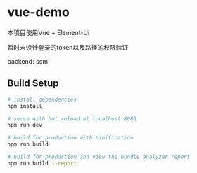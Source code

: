 # vue-demo

本项目使用Vue + Element-Ui


暂时未设计登录的token以及路径的权限验证

backend: ssm

## Build Setup

``` bash
# install dependencies
npm install

# serve with hot reload at localhost:8080
npm run dev

# build for production with minification
npm run build

# build for production and view the bundle analyzer report
npm run build --report
```
